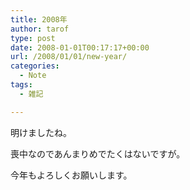 ```yaml
---
title: 2008年
author: tarof
type: post
date: 2008-01-01T00:17:17+00:00
url: /2008/01/01/new-year/
categories:
  - Note
tags:
  - 雑記

---
```

明けましたね。
  
喪中なのであんまりめでたくはないですが。
  
今年もよろしくお願いします。